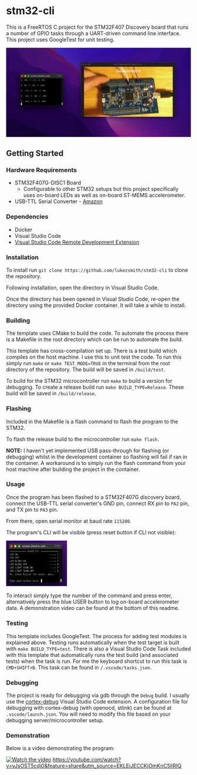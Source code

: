# stm32-cli
This is a FreeRTOS C project for the STM32F407 Discovery board that runs a number of GPIO tasks through a UART-driven command line interface. This project uses GoogleTest for unit testing.

![stm32-cli](images/stm32-cli.gif)

## Getting Started

### Hardware Requirements
- STM32F407G-DISC1 Board 
    - Configurable to other STM32 setups but this project specifically uses on-board LEDs as well as on-board ST-MEMS accelerometer.
- USB-TTL Serial Converter - [Amazon](https://www.amazon.co.uk/gp/product/B07TFSZ3ZP/)
### Dependencies
- Docker
- Visual Studio Code
- [Visual Studio Code Remote Development Extension](https://marketplace.visualstudio.com/items?itemName=ms-vscode-remote.vscode-remote-extensionpack)


### Installation
To install run `git clone https://github.com/lukezsmith/stm32-cli` to clone the repository.

Following installation, open the directory in Visual Studio Code. 

Once the directory has been opened in Visual Studio Code, re-open the directory using the provided Docker container. It will take a while to install.

### Building
The template uses CMake to build the code. 
To automate the process there is a Makefile in the root directory which can be run to automate the build.

This template has cross-compilation set up. There is a test build which compiles on the host machine. I use this to unit test the code. To run this simply run `make` or `make TEST_MODE=TRUE` in the terminal from the root directory of the repository. The build will be saved in `/build/test`.

To build for the STM32 microcontroller run `make` to build a version for debugging. To create a release build run `make BUILD_TYPE=Release`. These build will be saved in `/build/release`.

### Flashing 
Included in the Makefile is a flash command to flash the program to the STM32.

To flash the release build to the microcontroller run `make flash`.

**NOTE:** I haven't yet implemented USB pass-through for flashing (or debugging) whilst in the development container so flashing will fail if ran in the container. A workaround is to simply run the flash command from your host machine after building the project in the container.

### Usage 
Once the program has been flashed to a STM32F407G discovery board, connect the USB-TTL serial converter's GND pin, connect RX pin to `PA2` pin, and TX pin to `PA3` pin.

From there, open serial monitor at baud rate `115200`.

The program's CLI will be visible (press reset button if CLI not visible):

<img src="images/gui.png" width="33%">

To interact simply type the number of the command and press enter, alternatively press the blue USER button to log on-board accelerometer data. A demonstration video can be found at the bottom of this readme.

### Testing
This template includes GoogleTest. The process for adding test modules is explained above. Testing runs automatically when the test target is built with `make BUILD_TYPE=test`. There is also a Visual Studio Code Task included with this template that automatically runs the test build (and associated tests) when the task is run. For me the keyboard shortcut to run this task is `CMD+SHIFT+B`. This task can be found in `/.vscode/tasks.json`.

### Debugging
The project is ready for debugging via gdb through the `Debug` build. I usually use the [cortex-debug](https://marketplace.visualstudio.com/items?itemName=marus25.cortex-debug) Visual Studio Code extension. A configuration file for debugging with cortex-debug (with openocd, stlink) can be found at `.vscode/launch.json`. You will need to modify this file based on your debugging server/microcontroller setup.

### Demonstration
Below is a video demonstrating the program: 

[![Watch the video](https://img.youtube.com/vi/vJsOST5cdj0/hqdefault.jpg)](hhttps://youtube.com/watch?v=vJsOST5cdj0&feature=share&utm_source=EKLEiJECCKjOmKnC5IiRIQ)
https://youtube.com/watch?v=vJsOST5cdj0&feature=share&utm_source=EKLEiJECCKjOmKnC5IiRIQ

